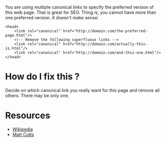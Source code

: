 You are using multiple canonical links to specify the preferred version of this web page. That is great for SEO. Thing is, you cannot have more than one preferred version.  It doesn't make sense:

```
<head>
	<link rel="canonical" href="http://domain.com/the-preferred-page.html"/>
	<!-- Remove the following superfluous links -->
	<link rel="canonical" href="http://domain.com/actually-this-is.html"/>
	<link rel="canonical" href="http://domain.com/and-this-one.html"/>
</head>
```

# How do I fix this ?

Decide on which canonical link you really want for this page and remove all others. There may be only one.

# Resources

* [Wikipedia](https://en.wikipedia.org/wiki/Canonical_link_element)
* [Matt Cutts](https://www.mattcutts.com/blog/canonical-link-tag/)